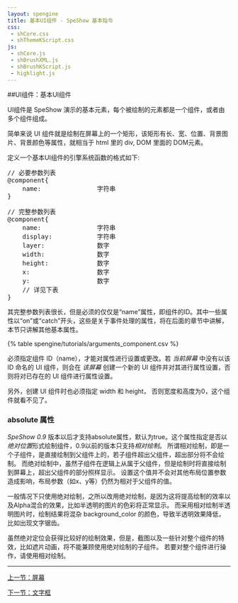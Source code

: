 ```yaml
---
layout: spengine
title: 基本UI组件 - SpeShow 基本指令
css:
 - shCore.css
 - shThemeKScript.css
js:
 - shCore.js
 - shBrushXML.js
 - shBrushKScript.js
 - highlight.js
---
```


##UI组件：基本UI组件

UI组件是 SpeShow 演示的基本元素，每个被绘制的元素都是一个组件，或者由多个组件组成。

简单来说 UI 组件就是绘制在屏幕上的一个矩形，该矩形有长、宽、位置、背景图片、背景颜色等属性，就相当于 html 里的 div, DOM 里面的 DOM元素。

定义一个基本UI组件的引擎系统函数的格式如下:

<pre class="brush: ks">
// 必要参数列表
@component{
	name:				字符串
}

// 完整参数列表
@component{
	name: 				字符串
	display: 			字符串
    layer: 				数字
    width:				数字
    height:				数字
    x:					数字
    y:					数字
	// 详见下表
}
</pre>

其完整参数列表很长，但是必须的仅仅是“name”属性，即组件的ID。其中一些属性以“on”或“catch”开头，这些是关于事件处理的属性，将在后面的章节中讲解，本节只讲解其他基本属性。

{% table spengine/tutorials/arguments_component.csv %}

必须指定组件 ID（name），才能对属性进行设置或更改。若 *当前屏幕* 中没有以该 ID 命名的 UI 组件，则会在 *该屏幕* 创建一个新的 UI 组件并对其进行属性设置，否则将对已存在的 UI 组件进行属性设置。

另外，创建 UI 组件时也必须指定 width 和 height， 否则宽度和高度为0，这个组件就看不见了。

### absolute 属性

*SpeShow 0.9* 版本以后才支持absolute属性，默认为true。这个属性指定是否以*绝对位置*形式绘制组件，0.9以前的版本只支持*相对绘制*。
所谓相对绘制，即是一个子组件，是直接绘制到父组件上的，若子组件超出父组件，超出部分将不会绘制。
而绝对绘制中，虽然子组件在逻辑上从属于父组件，但是绘制时将直接绘制到屏幕上，超出父组件的部分照样显示。
设置这个值并不会对其他布局位置参数造成影响，布局参数（如x、y等）仍然为相对于父组件的值。

一般情况下只使用绝对绘制，之所以改用绝对绘制，是因为这将提高绘制的效率以及Alpha混合的效果，比如半透明的图片的色彩将正常显示。
而采用相对绘制半透明图片时，绘制结果将混杂 background_color 的颜色，导致半透明效果降低，比如出现文字锯齿。

虽然绝对定位会获得比较好的绘制效果，但是，截图以及一些针对整个组件的特效，比如遮片动画，将不能兼顾使用绝对绘制的子组件。
若要对整个组件进行操作，请使用相对绘制。

**********************************************************************

[上一节：屏幕](tutorial_standard_screen.html)

[下一节：文字框](tutorial_standard_textbox.html)
